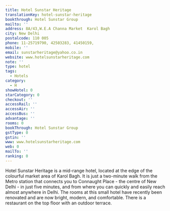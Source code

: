 ```yaml
---
title: Hotel Sunstar Heritage
translationKey: hotel-sunstar-heritage
bookthrough: Hotel Sunstar Group
mailto: ''
address: 8A/43,W.E.A Channa Market  Karol Bagh
city: New Delhi
postalcode: 110 005
phone: 11-25719790, 42503283, 41450159,
mobile: ''
email: sunstarheritage@yahoo.co.in
website: www.hotelsunstarheritage.com
note: ''
type: hotel
tags:
  - Hotels
category:
  - H
showHotel: 0
starCategory: 0
checkout: ''
accessRail: ''
accessAir: ''
accessBus: ''
advantage: ''
rooms: 0
bookThrough: Hotel Sunstar Group
gstType: 0
gstin: ''
www: www.hotelsunstarheritage.com
web: 0
mailTo: ''
ranking: 0
---
```







Hotel Sunstar Heritage is a mid-range hotel, located at the edge of the colourful market area of Karol Bagh. It is just a two-minute walk from the Metro station that connects you to Connaught Place - the centre of New Delhi - in just five minutes, and from where you can quickly and easily reach almost anywhere in Delhi. The rooms at this small hotel have recently been renovated and are now bright, modern, and comfortable. There is a restaurant on the top floor with an outdoor terrace.